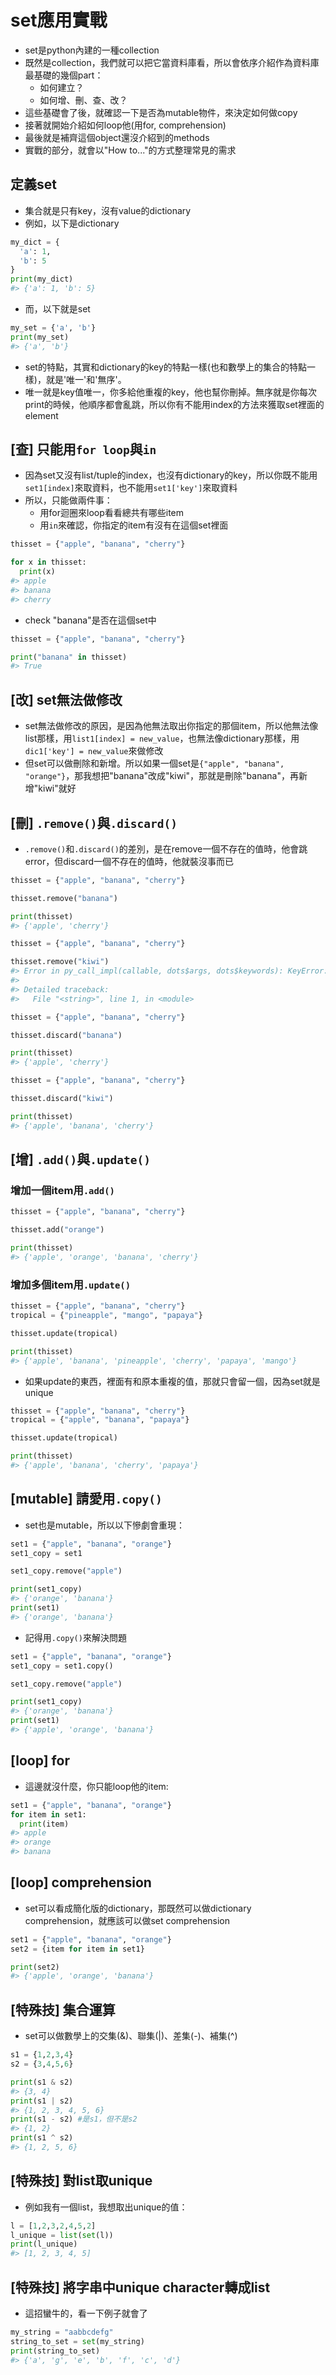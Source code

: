 # set應用實戰  

* set是python內建的一種collection  
* 既然是collection，我們就可以把它當資料庫看，所以會依序介紹作為資料庫最基礎的幾個part：  
  * 如何建立？  
  * 如何增、刪、查、改？  
* 這些基礎會了後，就確認一下是否為mutable物件，來決定如何做copy  
* 接著就開始介紹如何loop他(用for, comprehension)  
* 最後就是補齊這個object還沒介紹到的methods  
* 實戰的部分，就會以"How to..."的方式整理常見的需求  

## 定義set  

* 集合就是只有key，沒有value的dictionary  
* 例如，以下是dictionary  


```python
my_dict = {
  'a': 1,
  'b': 5
}
print(my_dict)
#> {'a': 1, 'b': 5}
```

* 而，以下就是set  


```python
my_set = {'a', 'b'}
print(my_set)
#> {'a', 'b'}
```

* set的特點，其實和dictionary的key的特點一樣(也和數學上的集合的特點一樣)，就是'唯一'和'無序'。  
* 唯一就是key值唯一，你多給他重複的key，他也幫你刪掉。無序就是你每次print的時候，他順序都會亂跳，所以你有不能用index的方法來獲取set裡面的element

## [查]  只能用`for loop`與`in`  

* 因為set又沒有list/tuple的index，也沒有dictionary的key，所以你既不能用`set1[index]`來取資料，也不能用`set1['key']`來取資料  
* 所以，只能做兩件事：  
  * 用for迴圈來loop看看總共有哪些item  
  * 用`in`來確認，你指定的item有沒有在這個set裡面


```python
thisset = {"apple", "banana", "cherry"}

for x in thisset:
  print(x)
#> apple
#> banana
#> cherry
```

* check "banana"是否在這個set中  


```python
thisset = {"apple", "banana", "cherry"}

print("banana" in thisset)
#> True
```

## [改] set無法做修改      

* set無法做修改的原因，是因為他無法取出你指定的那個item，所以他無法像list那樣，用`list1[index] = new_value`，也無法像dictionary那樣，用`dic1['key'] = new_value`來做修改  
* 但set可以做刪除和新增。所以如果一個set是`{"apple", "banana", "orange"}`，那我想把"banana"改成"kiwi"，那就是刪除"banana"，再新增"kiwi"就好  

## [刪] `.remove()`與`.discard()`  

* `.remove()`和`.discard()`的差別，是在remove一個不存在的值時，他會跳error，但discard一個不存在的值時，他就裝沒事而已  


```python
thisset = {"apple", "banana", "cherry"}

thisset.remove("banana")

print(thisset)
#> {'apple', 'cherry'}
```


```python
thisset = {"apple", "banana", "cherry"}

thisset.remove("kiwi")
#> Error in py_call_impl(callable, dots$args, dots$keywords): KeyError: 'kiwi'
#> 
#> Detailed traceback:
#>   File "<string>", line 1, in <module>
```


```python
thisset = {"apple", "banana", "cherry"}

thisset.discard("banana")

print(thisset)
#> {'apple', 'cherry'}
```


```python
thisset = {"apple", "banana", "cherry"}

thisset.discard("kiwi")

print(thisset)
#> {'apple', 'banana', 'cherry'}
```

## [增] `.add()`與`.update()`  

### 增加一個item用`.add()`  


```python
thisset = {"apple", "banana", "cherry"}

thisset.add("orange")

print(thisset)
#> {'apple', 'orange', 'banana', 'cherry'}
```


### 增加多個item用`.update()`  


```python
thisset = {"apple", "banana", "cherry"}
tropical = {"pineapple", "mango", "papaya"}

thisset.update(tropical)

print(thisset)
#> {'apple', 'banana', 'pineapple', 'cherry', 'papaya', 'mango'}
```

* 如果update的東西，裡面有和原本重複的值，那就只會留一個，因為set就是unique  


```python
thisset = {"apple", "banana", "cherry"}
tropical = {"apple", "banana", "papaya"}

thisset.update(tropical)

print(thisset)
#> {'apple', 'banana', 'cherry', 'papaya'}
```

## [mutable]  請愛用`.copy()`  

* set也是mutable，所以以下慘劇會重現：    


```python
set1 = {"apple", "banana", "orange"}
set1_copy = set1  

set1_copy.remove("apple")

print(set1_copy)
#> {'orange', 'banana'}
print(set1)
#> {'orange', 'banana'}
```

* 記得用`.copy()`來解決問題  


```python
set1 = {"apple", "banana", "orange"}
set1_copy = set1.copy()  

set1_copy.remove("apple")

print(set1_copy)
#> {'orange', 'banana'}
print(set1)
#> {'apple', 'orange', 'banana'}
```

## [loop] for  

* 這邊就沒什麼，你只能loop他的item:  


```python
set1 = {"apple", "banana", "orange"}
for item in set1:
  print(item)
#> apple
#> orange
#> banana
```

## [loop] comprehension  

* set可以看成簡化版的dictionary，那既然可以做dictionary comprehension，就應該可以做set comprehension  


```python
set1 = {"apple", "banana", "orange"}
set2 = {item for item in set1}

print(set2)
#> {'apple', 'orange', 'banana'}
```



## [特殊技]  集合運算

* set可以做數學上的交集(&)、聯集(|)、差集(-)、補集(^)  


```python
s1 = {1,2,3,4}
s2 = {3,4,5,6}

print(s1 & s2)
#> {3, 4}
print(s1 | s2)
#> {1, 2, 3, 4, 5, 6}
print(s1 - s2) #是s1，但不是s2
#> {1, 2}
print(s1 ^ s2)
#> {1, 2, 5, 6}
```

## [特殊技] 對list取unique  

* 例如我有一個list，我想取出unique的值：  


```python
l = [1,2,3,2,4,5,2]
l_unique = list(set(l))
print(l_unique)
#> [1, 2, 3, 4, 5]
```

## [特殊技] 將字串中unique character轉成list  

* 這招蠻牛的，看一下例子就會了  


```python
my_string = "aabbcdefg"
string_to_set = set(my_string)
print(string_to_set)
#> {'a', 'g', 'e', 'b', 'f', 'c', 'd'}
```


